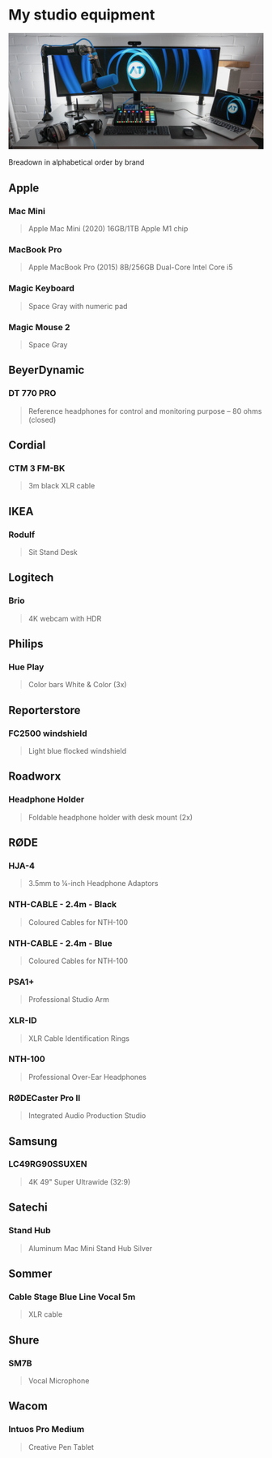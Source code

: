 # My studio equipment

![ATypical Studio Setup](https://github.com/chrisvanmeer/studio-equipment/blob/main/ATypical%20Studio%20setup.png)

Breadown in alphabetical order by brand

## Apple

### Mac Mini
> Apple Mac Mini (2020) 16GB/1TB Apple M1 chip

### MacBook Pro
> Apple MacBook Pro (2015) 8B/256GB Dual-Core Intel Core i5

### Magic Keyboard
> Space Gray with numeric pad

### Magic Mouse 2
> Space Gray


## BeyerDynamic

### DT 770 PRO
> Reference headphones for control and monitoring purpose – 80 ohms (closed)


## Cordial

### CTM 3 FM-BK
> 3m black XLR cable


## IKEA

### Rodulf
> Sit Stand Desk


## Logitech

### Brio
> 4K webcam with HDR


## Philips

### Hue Play
> Color bars White & Color (3x)


## Reporterstore

### FC2500 windshield
> Light blue flocked windshield


## Roadworx

### Headphone Holder
> Foldable headphone holder with desk mount (2x)


## RØDE

### HJA-4
> 3.5mm to ¼-inch Headphone Adaptors

### NTH-CABLE - 2.4m - Black
> Coloured Cables for NTH-100

### NTH-CABLE - 2.4m - Blue
> Coloured Cables for NTH-100

### PSA1+
> Professional Studio Arm

### XLR-ID
> XLR Cable Identification Rings

### NTH-100
> Professional Over-Ear Headphones

### RØDECaster Pro II
> Integrated Audio Production Studio


## Samsung

### LC49RG90SSUXEN
> 4K 49" Super Ultrawide (32:9)


## Satechi

### Stand Hub
> Aluminum Mac Mini Stand Hub Silver


## Sommer

### Cable Stage Blue Line Vocal 5m
> XLR cable


## Shure

### SM7B
> Vocal Microphone


## Wacom

### Intuos Pro Medium
> Creative Pen Tablet


